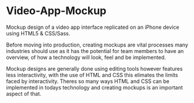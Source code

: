 # Video-App-Mockup

Mockup design of a video app interface replicated on an iPhone device using HTML5 & CSS/Sass. 

Before moving into production, creating mockups are vital processes many industries should use as it has the potential for team members to have an overview, 
of how a technology will look, feel and be implemented. 

Mockup designs are generally done using editing tools however features less interactivity, with the use of HTML and CSS this elimates the limits faced by interactivity.
Theres so many ways HTML and CSS can be implemented in todays technology and creating mockups is an important aspect of that.
